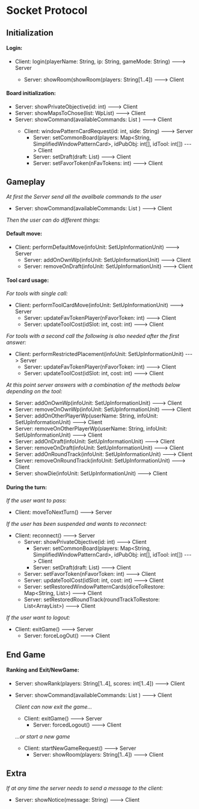 ﻿# Socket Protocol

## Initialization
#### Login:
* Client: login(playerName: String, ip: String, gameMode: String) ---> Server

  * Server: showRoom(showRoom(players: String[1..4]) ---> Client
  
#### Board initialization:
* Server: showPrivateObjective(id: int) ---> Client
* Server: showMapsToChose(list: WpList<SimplifiedWindowPatternCard>) ---> Client
* Server: showCommand(availableCommands: List<Commands> ) ---> Client
  * Client: windowPatternCardRequest(id: int, side: String) ---> Server
    * Server: setCommonBoard(players: Map<String, SimplifiedWindowPatternCard>, idPubObj: int[], idTool: int[]) ---> Client
    * Server: setDraft(draft: List<SetUpInformationUnit>) ---> Client
    * Server: setFavorToken(nFavTokens: int) ---> Client

## Gameplay

_At first the Server send all the availbale commands to the user_
* Server: showCommand(availableCommands: List<Commands> ) ---> Client

_Then the user can do different things:_
#### Default move:
* Client: performDefaultMove(infoUnit: SetUpInformationUnit) ---> Server
	* Server: addOnOwnWp(infoUnit: SetUpInformationUnit) ---> Client
	* Server: removeOnDraft(infoUnit: SetUpInformationUnit) ---> Client

#### Tool card usage:

_For tools with single call:_
* Client: performToolCardMove(infoUnit: SetUpInformationUnit) ---> Server
	* Server: updateFavTokenPlayer(nFavorToken: int) ---> Client
	* Server: updateToolCost(idSlot: int, cost: int) ---> Client
	
_For tools with a second call the following is also needed after the first answer:_
* Client: performRestrictedPlacement(infoUnit: SetUpInformationUnit) ---> Server
	* Server: updateFavTokenPlayer(nFavorToken: int) ---> Client
	* Server: updateToolCost(idSlot: int, cost: int) ---> Client
	
_At this point server answers with a combination of the methods below depending on the tool:_

   * Server: addOnOwnWp(infoUnit: SetUpInformationUnit) ---> Client
   * Server: removeOnOwnWp(infoUnit: SetUpInformationUnit) ---> Client
   * Server: addOnOtherPlayerWp(userName: String, infoUnit: SetUpInformationUnit)  ---> Client
   * Server: removeOnOtherPlayerWp(userName: String, infoUnit: SetUpInformationUnit) ---> Client
   * Server: addOnDraft(infoUnit: SetUpInformationUnit) ---> Client
   * Server: removeOnDraft(infoUnit: SetUpInformationUnit) ---> Client
   * Server: addOnRoundTrack(infoUnit: SetUpInformationUnit) ---> Client
   * Server: removeOnRoundTrack(infoUnit: SetUpInformationUnit) ---> Client
   * Server: showDie(infoUnit: SetUpInformationUnit) ---> Client

#### During the turn:
_If the user want to pass:_
* Client: moveToNextTurn() ---> Server

_If the user has been suspended and wants to reconnect:_
* Client: reconnect() ---> Server
	* Server: showPrivateObjective(id: int) ---> Client
    	* Server: setCommonBoard(players: Map<String, SimplifiedWindowPatternCard>, idPubObj: int[], idTool: int[]) ---> Client
    	* Server: setDraft(draft: List<SetUpInformationUnit>) ---> Client
	* Server: setFavorToken(nFavorToken: int) ---> Client
	* Server: updateToolCost(idSlot: int, cost: int) ---> Client
	* Server: setRestoredWindowPatternCards(diceToRestore: Map<String, List<SetUpInformationUnit>>) ---> Client
	* Server: setRestoredRoundTrack(roundTrackToRestore: List<ArrayList<SetUpInformationUnit>>) ---> Client
	

_If the user want to logout:_
* Client: exitGame() ---> Server
	* Server: forceLogOut() ---> Client
	

  
## End Game
#### Ranking and Exit/NewGame:
* Server: showRank(players: String[1..4], scores: int[1..4]) ---> Client
* Server: showCommand(availableCommands: List<Commands> ) ---> Client

  _Client can now exit the game..._

  * Client: exitGame() ---> Server
	* Server: forcedLogout() ---> Client

  _...or start a new game_

  * Client: startNewGameRequest() ---> Server
    * Server: showRoom(players: String[1..4]) ---> Client

## Extra
_If at any time the server needs to send a message to the client:_ 
* Server: showNotice(message: String) ---> Client